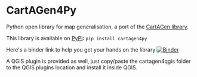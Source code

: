# CartAGen4Py
Python open library for map generalisation, a port of the [CartAGen library](https://github.com/IGNF/CartAGen).

This library is available on [PyPI](https://pypi.org/project/cartagen4py/): 
`pip install cartagen4py`

Here's a binder link to help you get your hands on the library [![Binder](https://mybinder.org/badge_logo.svg)](https://mybinder.org/v2/gh/LostInZoom/cartagen4py/HEAD?labpath=notebooks%2Fcartagen4py.ipynb)

A QGIS plugin is provided as well, just copy/paste the cartagen4qgis folder to the QGIS plugins location and install it inside QGIS.